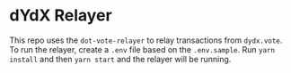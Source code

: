 # dYdX Relayer
This repo uses the `dot-vote-relayer` to relay transactions from `dydx.vote`. To run the relayer, create a `.env` file based on the `.env.sample`. Run `yarn install` and then `yarn start` and the relayer will be running.